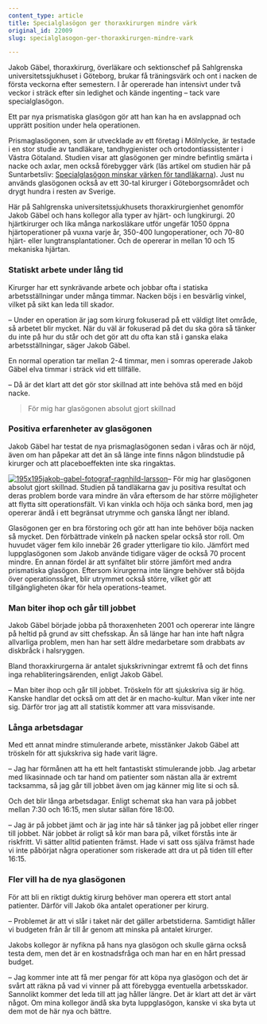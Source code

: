 ```yaml
---
content_type: article
title: Specialglasögon ger thoraxkirurgen mindre värk
original_id: 22009
slug: specialglasogon-ger-thoraxkirurgen-mindre-vark

---
```


Jakob Gäbel, thoraxkirurg, överläkare och sektionschef på Sahlgrenska universitetssjukhuset i Göteborg, brukar få träningsvärk och ont i nacken de första veckorna efter semestern. I år opererade han intensivt under två veckor i sträck efter sin ledighet och kände ingenting – tack vare specialglasögon.

Ett par nya prismatiska glasögon gör att han kan ha en avslappnad och upprätt position under hela operationen.

Prismaglasögonen, som är utvecklade av ett företag i Mölnlycke, är testade i en stor studie av tandläkare, tandhygienister och ortodontiassistenter i Västra Götaland. Studien visar att glasögonen ger mindre befintlig smärta i nacke och axlar, men också förebygger värk (läs artikel om studien här på Suntarbetsliv: [Specialglasögon minskar värken för tandläkarna](https://www.suntarbetsliv.se/forskning/fysisk-arbetsmiljo/specialglasogon-minskar-varken-for-tandlakarna/)). Just nu används glasögonen också av ett 30-tal kirurger i Göteborgsområdet och drygt hundra i resten av Sverige.

Här på Sahlgrenska universitetssjukhusets thoraxkirurgienhet genomför Jakob Gäbel och hans kollegor alla typer av hjärt- och lungkirurgi. 20 hjärtkirurger och lika många narkosläkare utför ungefär 1050 öppna hjärtoperationer på vuxna varje år, 350-400 lungoperationer, och 70-80 hjärt- eller lungtransplantationer. Och de opererar in mellan 10 och 15 mekaniska hjärtan.

### Statiskt arbete under lång tid

Kirurger har ett synkrävande arbete och jobbar ofta i statiska arbetsställningar under många timmar. Nacken böjs i en besvärlig vinkel, vilket på sikt kan leda till skador.

– Under en operation är jag som kirurg fokuserad på ett väldigt litet område, så arbetet blir mycket. När du väl är fokuserad på det du ska göra så tänker du inte på hur du står och det gör att du ofta kan stå i ganska elaka arbetsställningar, säger Jakob Gäbel.

En normal operation tar mellan 2-4 timmar, men i somras opererade Jakob Gäbel elva timmar i sträck vid ett tillfälle.

– Då är det klart att det gör stor skillnad att inte behöva stå med en böjd nacke.

> För mig har glasögonen absolut gjort skillnad

### Positiva erfarenheter av glasögonen

Jakob Gäbel har testat de nya prismaglasögonen sedan i våras och är nöjd, även om han påpekar att det än så länge inte finns någon blindstudie på kirurger och att placeboeffekten inte ska ringaktas.

[![195x195jakob-gabel-fotograf-ragnhild-larsson](https://www.suntarbetsliv.se/wp-content/uploads/2016/11/195x195jakob-gabel-fotograf-ragnhild-larsson.jpg)](https://www.suntarbetsliv.se/wp-content/uploads/2016/11/195x195jakob-gabel-fotograf-ragnhild-larsson.jpg)– För mig har glasögonen absolut gjort skillnad. Studien på tandläkarna gav ju positiva resultat och deras problem borde vara mindre än våra eftersom de har större möjligheter att flytta sitt operationsfält. Vi kan vinkla och höja och sänka bord, men jag opererar ändå i ett begränsat utrymme och ganska långt ner ibland.

Glasögonen ger en bra förstoring och gör att han inte behöver böja nacken så mycket. Den förbättrade vinkeln på nacken spelar också stor roll. Om huvudet väger fem kilo innebär 26 grader ytterligare tio kilo. Jämfört med luppglasögonen som Jakob använde tidigare väger de också 70 procent mindre. En annan fördel är att synfältet blir större jämfört med andra prismatiska glasögon. Eftersom kirurgerna inte längre behöver stå böjda över operationssåret, blir utrymmet också större, vilket gör att tillgängligheten ökar för hela operations-teamet.

### Man biter ihop och går till jobbet

Jakob Gäbel började jobba på thoraxenheten 2001 och opererar inte längre på heltid på grund av sitt chefsskap. Än så länge har han inte haft några allvarliga problem, men han har sett äldre medarbetare som drabbats av diskbråck i halsryggen.

Bland thoraxkirurgerna är antalet sjukskrivningar extremt få och det finns inga rehabliteringsärenden, enligt Jakob Gäbel.

– Man biter ihop och går till jobbet. Tröskeln för att sjukskriva sig är hög. Kanske handlar det också om att det är en macho-kultur. Man viker inte ner sig. Därför tror jag att all statistik kommer att vara missvisande.

### Långa arbetsdagar

Med ett annat mindre stimulerande arbete, misstänker Jakob Gäbel att tröskeln för att sjukskriva sig hade varit lägre.

– Jag har förmånen att ha ett helt fantastiskt stimulerande jobb. Jag arbetar med likasinnade och tar hand om patienter som nästan alla är extremt tacksamma, så jag går till jobbet även om jag känner mig lite si och så.

Och det blir långa arbetsdagar. Enligt schemat ska han vara på jobbet mellan 7:30 och 16:15, men slutar sällan före 18:00.

– Jag är på jobbet jämt och är jag inte här så tänker jag på jobbet eller ringer till jobbet. När jobbet är roligt så kör man bara på, vilket förstås inte är riskfritt. Vi sätter alltid patienten främst. Hade vi satt oss själva främst hade vi inte påbörjat några operationer som riskerade att dra ut på tiden till efter 16:15.

### Fler vill ha de nya glasögonen

För att bli en riktigt duktig kirurg behöver man operera ett stort antal patienter. Därför vill Jakob öka antalet operationer per kirurg.

– Problemet är att vi slår i taket när det gäller arbetstiderna. Samtidigt håller vi budgeten från år till år genom att minska på antalet kirurger.

Jakobs kollegor är nyfikna på hans nya glasögon och skulle gärna också testa dem, men det är en kostnadsfråga och man har en en hårt pressad budget.

– Jag kommer inte att få mer pengar för att köpa nya glasögon och det är svårt att räkna på vad vi vinner på att förebygga eventuella arbetsskador. Sannolikt kommer det leda till att jag håller längre. Det är klart att det är värt något. Om mina kollegor ändå ska byta luppglasögon, kanske vi ska byta ut dem mot de här nya och bättre.

